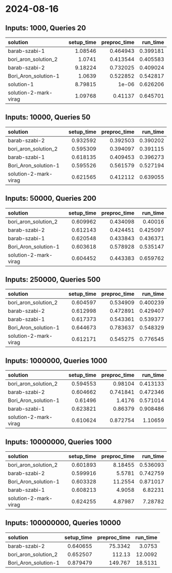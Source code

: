 # 2024-08-16

## Inputs: 1000, Queries 20

| solution              |   setup_time |   preproc_time |   run_time |
|:----------------------|-------------:|---------------:|-----------:|
| barab-szabi-1         |      1.08546 |       0.464943 |   0.399181 |
| bori_aron_solution_2  |      1.0741  |       0.413544 |   0.405583 |
| barab-szabi-2         |      9.18224 |       0.732025 |   0.409024 |
| Bori_Aron_solution-1  |      1.0639  |       0.522852 |   0.542817 |
| solution-1            |      8.79815 |       1e-06    |   0.626206 |
| solution-2-mark-virag |      1.09768 |       0.41137  |   0.645701 |

## Inputs: 10000, Queries 50

| solution              |   setup_time |   preproc_time |   run_time |
|:----------------------|-------------:|---------------:|-----------:|
| barab-szabi-2         |     0.932592 |       0.392503 |   0.390202 |
| bori_aron_solution_2  |     0.595309 |       0.394097 |   0.391115 |
| barab-szabi-1         |     0.618135 |       0.409453 |   0.396273 |
| Bori_Aron_solution-1  |     0.595526 |       0.561579 |   0.527194 |
| solution-2-mark-virag |     0.621565 |       0.412112 |   0.639055 |

## Inputs: 50000, Queries 200

| solution              |   setup_time |   preproc_time |   run_time |
|:----------------------|-------------:|---------------:|-----------:|
| bori_aron_solution_2  |     0.609962 |       0.434098 |   0.40016  |
| barab-szabi-2         |     0.612143 |       0.424451 |   0.425097 |
| barab-szabi-1         |     0.620548 |       0.433843 |   0.436371 |
| Bori_Aron_solution-1  |     0.603618 |       0.578928 |   0.535147 |
| solution-2-mark-virag |     0.604452 |       0.443383 |   0.659762 |

## Inputs: 250000, Queries 500

| solution              |   setup_time |   preproc_time |   run_time |
|:----------------------|-------------:|---------------:|-----------:|
| bori_aron_solution_2  |     0.604597 |       0.534909 |   0.400239 |
| barab-szabi-2         |     0.612998 |       0.472891 |   0.429407 |
| barab-szabi-1         |     0.617373 |       0.543361 |   0.539377 |
| Bori_Aron_solution-1  |     0.644673 |       0.783637 |   0.548329 |
| solution-2-mark-virag |     0.612171 |       0.545275 |   0.776545 |

## Inputs: 1000000, Queries 1000

| solution              |   setup_time |   preproc_time |   run_time |
|:----------------------|-------------:|---------------:|-----------:|
| bori_aron_solution_2  |     0.594553 |       0.98104  |   0.413133 |
| barab-szabi-2         |     0.604662 |       0.741841 |   0.472346 |
| Bori_Aron_solution-1  |     0.61496  |       1.4176   |   0.571014 |
| barab-szabi-1         |     0.623821 |       0.86379  |   0.908486 |
| solution-2-mark-virag |     0.610624 |       0.872754 |   1.10659  |

## Inputs: 10000000, Queries 1000

| solution              |   setup_time |   preproc_time |   run_time |
|:----------------------|-------------:|---------------:|-----------:|
| bori_aron_solution_2  |     0.601893 |        8.18455 |   0.536093 |
| barab-szabi-2         |     0.599916 |        5.5781  |   0.742759 |
| Bori_Aron_solution-1  |     0.603328 |       11.2554  |   0.871017 |
| barab-szabi-1         |     0.608213 |        4.9058  |   6.82231  |
| solution-2-mark-virag |     0.624255 |        4.87987 |   7.28782  |

## Inputs: 100000000, Queries 10000

| solution             |   setup_time |   preproc_time |   run_time |
|:---------------------|-------------:|---------------:|-----------:|
| barab-szabi-2        |     0.640655 |        75.3342 |     3.0753 |
| bori_aron_solution_2 |     0.652507 |       112.13   |    12.0092 |
| Bori_Aron_solution-1 |     0.879479 |       149.767  |    18.5131 |